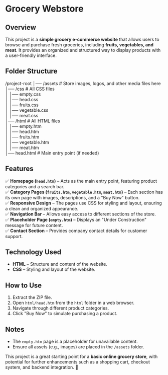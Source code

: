 # Grocery Webstore  

## Overview  
This project is a **simple grocery e-commerce website** that allows users to browse and purchase fresh groceries, including **fruits, vegetables, and meat**. It provides an organized and structured way to display products with a user-friendly interface.  

## Folder Structure  

/project-root
│── /assets               # Store images, logos, and other media files here  
│── /css                  # All CSS files  
│   │── empty.css  
│   │── head.css  
│   │── fruits.css  
│   │── vegetable.css  
│   │── meat.css  
│── /html                 # All HTML files  
│   │── empty.htm  
│   │── head.htm  
│   │── fruits.htm  
│   │── vegetable.htm  
│   │── meat.htm  
│── head.html            # Main entry point (if needed)  


## Features  
✅ **Homepage (`head.htm`)** – Acts as the main entry point, featuring product categories and a search bar.  
✅ **Category Pages (`fruits.htm`, `vegetable.htm`, `meat.htm`)** – Each section has its own page with images, descriptions, and a "Buy Now" button.  
✅ **Responsive Design** – The pages use CSS for styling and layout, ensuring a clean and organized appearance.  
✅ **Navigation Bar** – Allows easy access to different sections of the store.  
✅ **Placeholder Page (`empty.htm`)** – Displays an "Under Construction" message for future content.  
✅ **Contact Section** – Provides company contact details for customer support.  

## Technology Used  
- **HTML** – Structure and content of the website.  
- **CSS** – Styling and layout of the website.  

## How to Use  
1. Extract the ZIP file.  
2. Open `html/head.htm` from the `html` folder in a web browser.  
3. Navigate through different product categories.  
4. Click "Buy Now" to simulate purchasing a product.  

## Notes  
- The `empty.htm` page is a placeholder for unavailable content.  
- Ensure all assets (e.g., images) are placed in the `/assets` folder.  

This project is a great starting point for a **basic online grocery store**, with potential for further enhancements such as a shopping cart, checkout system, and backend integration. 🚀
